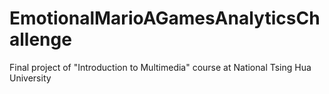 # EmotionalMarioAGamesAnalyticsChallenge
Final project of "Introduction to Multimedia" course at National Tsing Hua University
